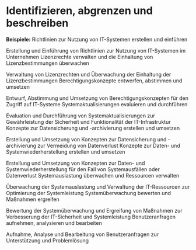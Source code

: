 # Identifizieren, abgrenzen und beschreiben

**Beispiele:** Richtlinien zur Nutzung von IT-Systemen erstellen und einführen

Erstellung und Einführung von Richtlinien zur Nutzung von IT-Systemen im Unternehmen
Lizenzrechte verwalten und die Einhaltung von Lizenzbestimmungen überwachen

Verwaltung von Lizenzrechten und Überwachung der Einhaltung der Lizenzbestimmungen
Berechtigungskonzepte entwerfen, abstimmen und umsetzen

Entwurf, Abstimmung und Umsetzung von Berechtigungskonzepten für den Zugriff auf IT-Systeme
Systemaktualisierungen evaluieren und durchführen

Evaluation und Durchführung von Systemaktualisierungen zur Gewährleistung der Sicherheit und Funktionalität der IT-Infrastruktur
Konzepte zur Datensicherung und -archivierung erstellen und umsetzen

Erstellung und Umsetzung von Konzepten zur Datensicherung und -archivierung zur Vermeidung von Datenverlust
Konzepte zur Daten- und Systemwiederherstellung erstellen und umsetzen

Erstellung und Umsetzung von Konzepten zur Daten- und Systemwiederherstellung für den Fall von Systemausfällen oder Datenverlust
Systemauslastung überwachen und Ressourcen verwalten

Überwachung der Systemauslastung und Verwaltung der IT-Ressourcen zur Optimierung der Systemleistung
Systemüberwachung bewerten und Maßnahmen ergreifen

Bewertung der Systemüberwachung und Ergreifung von Maßnahmen zur Verbesserung der IT-Sicherheit und Systemleistung
Benutzeranfragen aufnehmen, analysieren und bearbeiten

Aufnahme, Analyse und Bearbeitung von Benutzeranfragen zur Unterstützung und Problemlösung

